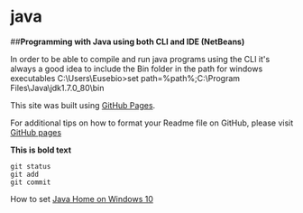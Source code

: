 # java
##**Programming with Java using both CLI and IDE (NetBeans)**

In order to be able to compile and run java programs using the CLI it's always a good idea to include the Bin folder in the path for windows executables
C:\Users\Eusebio>set path=%path%;C:\Program Files\Java\jdk1.7.0_80\bin

This site was built using [GitHub Pages](https://pages.github.com/).

For additional tips on how to format your Readme file on GitHub, please visit [GitHub pages](https://help.github.com/en/articles/basic-writing-and-formatting-syntax#links)

**This is bold text**

```
git status
git add
git commit
```
How to set [Java Home on Windows 10](https://www.mkyong.com/java/how-to-set-java_home-on-windows-10/)
